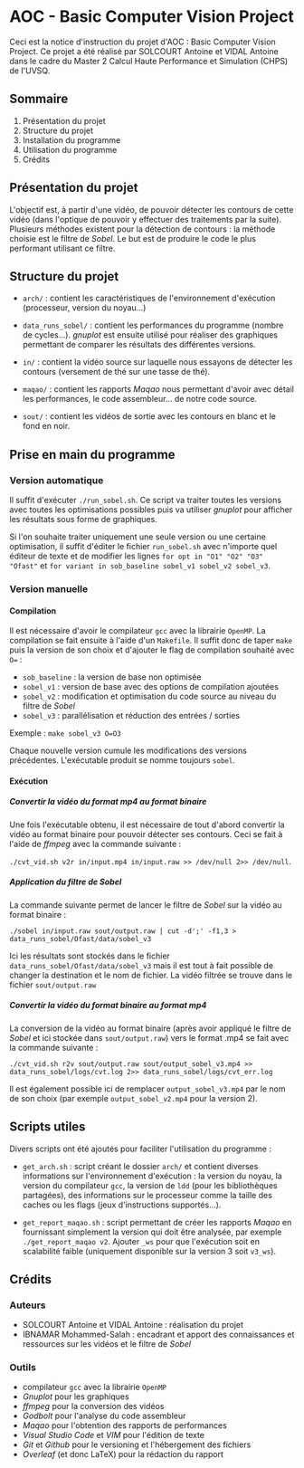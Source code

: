# AOC - Basic Computer Vision Project

Ceci est la notice d'instruction du projet d'AOC : Basic Computer Vision Project. Ce projet a été réalisé par SOLCOURT Antoine et VIDAL Antoine dans le cadre du Master 2 Calcul Haute Performance et Simulation (CHPS) de l'UVSQ.

## Sommaire

1. Présentation du projet
2. Structure du projet
3. Installation du programme
4. Utilisation du programme
5. Crédits

## Présentation du projet

L'objectif est, à partir d'une vidéo, de pouvoir détecter les contours de cette vidéo (dans l'optique de pouvoir y effectuer des traitements par la suite). Plusieurs méthodes existent pour la détection de contours : la méthode choisie est le filtre de *Sobel*. Le but est de produire le code le plus performant utilisant ce filtre.

## Structure du projet

* `arch/` : contient les caractéristiques de l'environnement d'exécution (processeur, version du noyau...)

* `data_runs_sobel/` : contient les performances du programme (nombre de cycles...). *gnuplot* est ensuite utilisé pour réaliser des graphiques permettant de comparer les résultats des différentes versions.

* `in/` : contient la vidéo source sur laquelle nous essayons de détecter les contours (versement de thé sur une tasse de thé).

* `maqao/` : contient les rapports *Maqao* nous permettant d'avoir avec détail les performances, le code assembleur... de notre code source.

* `sout/` : contient les vidéos de sortie avec les contours en blanc et le fond en noir.

## Prise en main du programme

### Version automatique

Il suffit d'exécuter `./run_sobel.sh`. Ce script va traiter toutes les versions avec toutes les optimisations possibles puis va utiliser *gnuplot* pour afficher les résultats sous forme de graphiques. 

Si l'on souhaite traiter uniquement une seule version ou une certaine optimisation, il suffit d'éditer le fichier `run_sobel.sh` avec n'importe quel éditeur de texte et de modifier les lignes `for opt in "O1" "O2" "O3" "Ofast"` et `for variant in sob_baseline sobel_v1 sobel_v2 sobel_v3`.

### Version manuelle

#### Compilation

Il est nécessaire d'avoir le compilateur `gcc` avec la librairie `OpenMP`. La compilation se fait ensuite à l'aide d'un `Makefile`. Il suffit donc de taper `make` puis la version de son choix et d'ajouter le flag de compilation souhaité avec `O=` :

* `sob_baseline` : la version de base non optimisée
* `sobel_v1` : version de base avec des options de compilation ajoutées
* `sobel_v2` : modification et optimisation du code source au niveau du filtre de *Sobel*
* `sobel_v3` : parallélisation et réduction des entrées / sorties

Exemple : `make sobel_v3 O=O3`

Chaque nouvelle version cumule les modifications des versions précédentes. L'exécutable produit se nomme toujours `sobel`.

#### Exécution

##### Convertir la vidéo du format mp4 au format binaire

Une fois l'exécutable obtenu, il est nécessaire de tout d'abord convertir la vidéo au format binaire pour pouvoir détecter ses contours. Ceci se fait à l'aide de *ffmpeg* avec la commande suivante : 

`./cvt_vid.sh v2r in/input.mp4 in/input.raw >> /dev/null 2>> /dev/null`. 

##### Application du filtre de *Sobel*

La commande suivante permet de lancer le filtre de *Sobel* sur la vidéo au format binaire :

`./sobel in/input.raw sout/output.raw | cut -d';' -f1,3 > data_runs_sobel/Ofast/data/sobel_v3`

Ici les résultats sont stockés dans le fichier `data_runs_sobel/Ofast/data/sobel_v3` mais il est tout à fait possible de changer la destination et le nom de fichier. La vidéo filtrée se trouve dans le fichier `sout/output.raw`

##### Convertir la vidéo du format binaire au format mp4

La conversion de la vidéo au format binaire (après avoir appliqué le filtre de *Sobel* et ici stockée dans `sout/output.raw`) vers le format .mp4 se fait avec la commande suivante : 

`./cvt_vid.sh r2v sout/output.raw sout/output_sobel_v3.mp4 >> data_runs_sobel/logs/cvt.log 2>> data_runs_sobel/logs/cvt_err.log`

Il est également possible ici de remplacer `output_sobel_v3.mp4` par le nom de son choix (par exemple `output_sobel_v2.mp4` pour la version 2).


## Scripts utiles

Divers scripts ont été ajoutés pour faciliter l'utilisation du programme :

* `get_arch.sh` : script créant le dossier `arch/` et contient diverses informations sur l'environnement d'exécution : la version du noyau, la version du compilateur `gcc`, la version de `ldd` (pour les bibliothèques partagées), des informations sur le processeur comme la taille des caches ou les flags (jeux d'instructions supportés...).

* `get_report_maqao.sh` : script permettant de créer les rapports *Maqao* en fournissant simplement la version qui doit être analysée, par exemple `./get_report_maqao v2`. Ajouter `_ws` pour que l'exécution soit en scalabilité faible (uniquement disponible sur la version 3 soit `v3_ws`).

## Crédits

### Auteurs 

* SOLCOURT Antoine et VIDAL Antoine : réalisation du projet
* IBNAMAR Mohammed-Salah : encadrant et apport des connaissances et ressources sur les vidéos et le filtre de *Sobel*

### Outils

* compilateur `gcc` avec la librairie `OpenMP`
* *Gnuplot* pour les graphiques
* *ffmpeg* pour la conversion des vidéos
* *Godbolt* pour l'analyse du code assembleur
* *Maqao* pour l'obtention des rapports de performances
* *Visual Studio Code* et *VIM* pour l'édition de texte
* *Git* et *Github* pour le versioning et l'hébergement des fichiers
* *Overleaf* (et donc LaTeX) pour la rédaction du rapport
